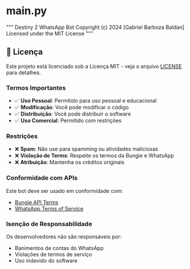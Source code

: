 # main.py
"""
Destiny 2 WhatsApp Bot
Copyright (c) 2024 [Gabriel Barboza Baldan]
Licensed under the MIT License
"""

## 📄 Licença

Este projeto está licenciado sob a Licença MIT - veja o arquivo [LICENSE](LICENSE) para detalhes.

### Termos Importantes

- ✅ **Uso Pessoal**: Permitido para uso pessoal e educacional
- ✅ **Modificação**: Você pode modificar o código
- ✅ **Distribuição**: Você pode distribuir o software
- ✅ **Uso Comercial**: Permitido com restrições

### Restrições

- ❌ **Spam**: Não use para spamming ou atividades maliciosas
- ❌ **Violação de Terms**: Respeite os termos da Bungie e WhatsApp
- ❌ **Atribuição**: Mantenha os créditos originais

### Conformidade com APIs

Este bot deve ser usado em conformidade com:
- [Bungie API Terms](https://www.bungie.net/en/Help/Terms)
- [WhatsApp Terms of Service](https://www.whatsapp.com/legal/terms-of-service)

### Isenção de Responsabilidade

Os desenvolvedores não são responsáveis por:
- Banimentos de contas do WhatsApp
- Violações de termos de serviço
- Uso indevido do software
